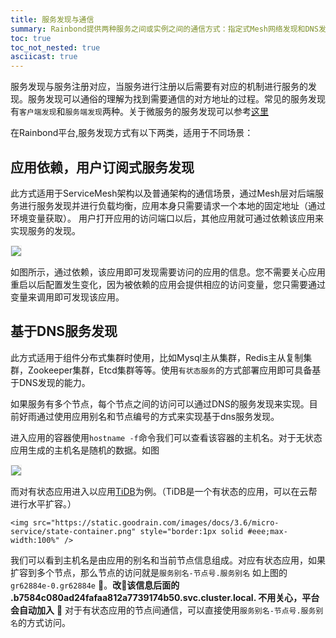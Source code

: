 ```yaml
---
title: 服务发现与通信
summary: Rainbond提供两种服务之间或实例之间的通信方式：指定式Mesh网络发现和DNS发现
toc: true
toc_not_nested: true
asciicast: true
---
```

<div id="toc"></div>

服务发现与服务注册对应，当服务进行注册以后需要有对应的机制进行服务的发现。服务发现可以通俗的理解为找到需要通信的对方地址的过程。常见的服务发现有`客户端发现`和`服务端发现`两种。关于微服务的服务发现可以参考[这里](https://www.nginx.com/blog/service-discovery-in-a-microservices-architecture/?utm_source=introduction-to-microservices)

在Rainbond平台,服务发现方式有以下两类，适用于不同场景：

## 应用依赖，用户订阅式服务发现
   此方式适用于ServiceMesh架构以及普通架构的通信场景，通过Mesh层对后端服务进行服务发现并进行负载均衡，应用本身只需要请求一个本地的固定地址（通过环境变量获取）。
   用户打开应用的访问端口以后，其他应用就可通过依赖该应用来实现服务的发现。
    
   <img src="https://static.goodrain.com/images/docs/3.6/micro-service/service_dep.gif" style="border:1px solid #eee;max-width:100%" />
    
   如图所示，通过依赖，该应用即可发现需要访问的应用的信息。您不需要关心应用重启以后配置发生变化，因为被依赖的应用会提供相应的访问变量，您只需要通过变量来调用即可发现该应用。

## 基于DNS服务发现
    
   此方式适用于组件分布式集群时使用，比如Mysql主从集群，Redis主从复制集群，Zookeeper集群，Etcd集群等等。使用`有状态服务`的方式部署应用即可具备基于DNS发现的能力。

   如果服务有多个节点，每个节点之间的访问可以通过DNS的服务发现来实现。目前好雨通过使用应用别名和节点编号的方式来实现基于dns服务发现。

   进入应用的容器使用`hostname -f`命令我们可以查看该容器的主机名。对于无状态应用生成的主机名是随机的数据。如图

   <img src="https://static.goodrain.com/images/docs/3.6/micro-service/stateless-container.png" style="border:1px solid #eee;max-width:100%" />

   而对有状态应用进入以应用[TiDB](https://pingcap.com/index.html)为例。（TiDB是一个有状态的应用，可以在云帮进行水平扩容。）

    <img src="https://static.goodrain.com/images/docs/3.6/micro-service/state-container.png" style="border:1px solid #eee;max-width:100%" />

   我们可以看到主机名是由应用的别名和当前节点信息组成。对应有状态应用，如果扩容到多个节点，那么节点的访问就是`服务别名-节点号.服务别名`
   如上图的 `gr62884e-0.gr62884e` 。**改该信息后面的 .b7584c080ad24fafaa812a7739174b50.svc.cluster.local. 不用关心，平台会自动加入**
    
   对于有状态应用的节点间通信，可以直接使用`服务别名-节点号.服务别名`的方式访问。


